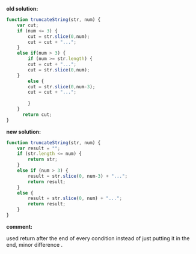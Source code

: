 **old solution:**
```javascript
function truncateString(str, num) {
    var cut;
    if (num <= 3) {
        cut = str.slice(0,num);
        cut = cut + "...";
    }
    else if(num > 3) {
        if (num >= str.length) {
        cut = cut + "...";
        cut = str.slice(0,num);
    }
        else {
        cut = str.slice(0,num-3);
        cut = cut + "...";   
         
        }
    }
      return cut;
}
```

**new solution:**
```javascript
function truncateString(str, num) {
    var result = "";
    if (str.length <= num) {
        return str;
    }
    else if (num > 3) {
        result = str.slice(0, num-3) + "...";
        return result;
    }
    else {
        result = str.slice(0, num) + "...";
        return result;
    }
}
```
**comment:**

used return after the end of every condition instead of just putting it in the end, minor difference .

